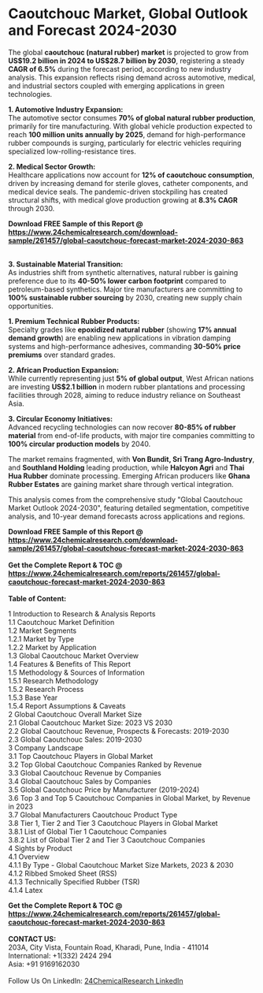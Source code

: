 <h1>Caoutchouc Market, Global Outlook and Forecast 2024-2030</h1><p>The global <strong>caoutchouc (natural rubber) market</strong> is projected to grow from <strong>US$19.2 billion in 2024 to US$28.7 billion by 2030</strong>, registering a steady <strong>CAGR of 6.5%</strong> during the forecast period, according to new industry analysis. This expansion reflects rising demand across automotive, medical, and industrial sectors coupled with emerging applications in green technologies.</p><p><strong>1. Automotive Industry Expansion:</strong><br>
The automotive sector consumes <strong>70% of global natural rubber production</strong>, primarily for tire manufacturing. With global vehicle production expected to reach <strong>100 million units annually by 2025</strong>, demand for high-performance rubber compounds is surging, particularly for electric vehicles requiring specialized low-rolling-resistance tires.</p><p><strong>2. Medical Sector Growth:</strong><br>
Healthcare applications now account for <strong>12% of caoutchouc consumption</strong>, driven by increasing demand for sterile gloves, catheter components, and medical device seals. The pandemic-driven stockpiling has created structural shifts, with medical glove production growing at <strong>8.3% CAGR</strong> through 2030.</p><div><b>Download FREE Sample of this Report @ 
            <a href="https://www.24chemicalresearch.com/download-sample/261457/global-caoutchouc-forecast-market-2024-2030-863">
            https://www.24chemicalresearch.com/download-sample/261457/global-caoutchouc-forecast-market-2024-2030-863</a></b></div><br><p><strong>3. Sustainable Material Transition:</strong><br>
As industries shift from synthetic alternatives, natural rubber is gaining preference due to its <strong>40-50% lower carbon footprint</strong> compared to petroleum-based synthetics. Major tire manufacturers are committing to <strong>100% sustainable rubber sourcing</strong> by 2030, creating new supply chain opportunities.</p><p><strong>1. Premium Technical Rubber Products:</strong><br>
Specialty grades like <strong>epoxidized natural rubber</strong> (showing <strong>17% annual demand growth</strong>) are enabling new applications in vibration damping systems and high-performance adhesives, commanding <strong>30-50% price premiums</strong> over standard grades.</p><p><strong>2. African Production Expansion:</strong><br>
While currently representing just <strong>5% of global output</strong>, West African nations are investing <strong>US$2.1 billion</strong> in modern rubber plantations and processing facilities through 2028, aiming to reduce industry reliance on Southeast Asia.</p><p><strong>3. Circular Economy Initiatives:</strong><br>
Advanced recycling technologies can now recover <strong>80-85% of rubber material</strong> from end-of-life products, with major tire companies committing to <strong>100% circular production models</strong> by 2040.</p><p>The market remains fragmented, with <strong>Von Bundit, Sri Trang Agro-Industry</strong>, and <strong>Southland Holding</strong> leading production, while <strong>Halcyon Agri</strong> and <strong>Thai Hua Rubber</strong> dominate processing. Emerging African producers like <strong>Ghana Rubber Estates</strong> are gaining market share through vertical integration.</p><p>This analysis comes from the comprehensive study "Global Caoutchouc Market Outlook 2024-2030", featuring detailed segmentation, competitive analysis, and 10-year demand forecasts across applications and regions.</p><div><b>Download FREE Sample of this Report @ 
            <a href="https://www.24chemicalresearch.com/download-sample/261457/global-caoutchouc-forecast-market-2024-2030-863">
            https://www.24chemicalresearch.com/download-sample/261457/global-caoutchouc-forecast-market-2024-2030-863</a></b></div><br><div><b>Get the Complete Report & TOC @ 
            <a href="https://www.24chemicalresearch.com/reports/261457/global-caoutchouc-forecast-market-2024-2030-863">
            https://www.24chemicalresearch.com/reports/261457/global-caoutchouc-forecast-market-2024-2030-863</a></b></div><br>
            <b>Table of Content:</b><p>1 Introduction to Research & Analysis Reports<br />
    1.1 Caoutchouc Market Definition<br />
    1.2 Market Segments<br />
        1.2.1 Market by Type<br />
        1.2.2 Market by Application<br />
    1.3 Global Caoutchouc Market Overview<br />
    1.4 Features & Benefits of This Report<br />
    1.5 Methodology & Sources of Information<br />
        1.5.1 Research Methodology<br />
        1.5.2 Research Process<br />
        1.5.3 Base Year<br />
        1.5.4 Report Assumptions & Caveats<br />
2 Global Caoutchouc Overall Market Size<br />
    2.1 Global Caoutchouc Market Size: 2023 VS 2030<br />
    2.2 Global Caoutchouc Revenue, Prospects & Forecasts: 2019-2030<br />
    2.3 Global Caoutchouc Sales: 2019-2030<br />
3 Company Landscape<br />
    3.1 Top Caoutchouc Players in Global Market<br />
    3.2 Top Global Caoutchouc Companies Ranked by Revenue<br />
    3.3 Global Caoutchouc Revenue by Companies<br />
    3.4 Global Caoutchouc Sales by Companies<br />
    3.5 Global Caoutchouc Price by Manufacturer (2019-2024)<br />
    3.6 Top 3 and Top 5 Caoutchouc Companies in Global Market, by Revenue in 2023<br />
    3.7 Global Manufacturers Caoutchouc Product Type<br />
    3.8 Tier 1, Tier 2 and Tier 3 Caoutchouc Players in Global Market<br />
        3.8.1 List of Global Tier 1 Caoutchouc Companies<br />
        3.8.2 List of Global Tier 2 and Tier 3 Caoutchouc Companies<br />
4 Sights by Product<br />
    4.1 Overview<br />
        4.1.1 By Type - Global Caoutchouc Market Size Markets, 2023 & 2030<br />
        4.1.2 Ribbed Smoked Sheet (RSS)<br />
        4.1.3 Technically Specified Rubber (TSR)<br />
        4.1.4 Latex<br />
</p><div><b>Get the Complete Report & TOC @ 
            <a href="https://www.24chemicalresearch.com/reports/261457/global-caoutchouc-forecast-market-2024-2030-863">
            https://www.24chemicalresearch.com/reports/261457/global-caoutchouc-forecast-market-2024-2030-863</a></b></div><br><b>CONTACT US:</b><br>
            203A, City Vista, Fountain Road, Kharadi, Pune, India - 411014<br>
            International: +1(332) 2424 294<br>
            Asia: +91 9169162030 <br><br>
            Follow Us On LinkedIn: <a href="https://www.linkedin.com/company/24chemicalresearch/">24ChemicalResearch LinkedIn</a>